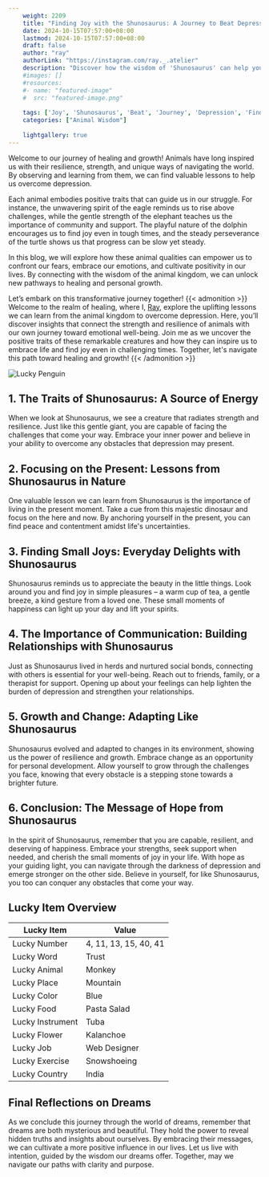 ```yaml
---
    weight: 2209
    title: "Finding Joy with the Shunosaurus: A Journey to Beat Depression"  # Assuming 'title' column exists
    date: 2024-10-15T07:57:00+08:00
    lastmod: 2024-10-15T07:57:00+08:00
    draft: false
    author: "ray"
    authorLink: "https://instagram.com/ray._.atelier"
    description: "Discover how the wisdom of 'Shunosaurus' can help you overcome depression and find joy in your life journey."
    #images: []
    #resources:
    #- name: "featured-image"
    #  src: "featured-image.png"
    
    tags: ['Joy', 'Shunosaurus', 'Beat', 'Journey', 'Depression', 'Finding']
    categories: ["Animal Wisdom"]
    
    lightgallery: true
---
```

    
Welcome to our journey of healing and growth! Animals have long inspired us with their resilience, strength, and unique ways of navigating the world. By observing and learning from them, we can find valuable lessons to help us overcome depression.

Each animal embodies positive traits that can guide us in our struggle. For instance, the unwavering spirit of the eagle reminds us to rise above challenges, while the gentle strength of the elephant teaches us the importance of community and support. The playful nature of the dolphin encourages us to find joy even in tough times, and the steady perseverance of the turtle shows us that progress can be slow yet steady.

In this blog, we will explore how these animal qualities can empower us to confront our fears, embrace our emotions, and cultivate positivity in our lives. By connecting with the wisdom of the animal kingdom, we can unlock new pathways to healing and personal growth.

Let’s embark on this transformative journey together!
{{< admonition >}}
Welcome to the realm of healing, where I, [Ray](https://instagram.com/ray._.atelier), explore the uplifting lessons we can learn from the animal kingdom to overcome depression. Here, you’ll discover insights that connect the strength and resilience of animals with our own journey toward emotional well-being. Join me as we uncover the positive traits of these remarkable creatures and how they can inspire us to embrace life and find joy even in challenging times. Together, let's navigate this path toward healing and growth!
{{< /admonition >}}

![Lucky Penguin](https://cdn.pixabay.com/photo/2024/09/07/02/34/penguins-9028827_1280.jpg "Lucky Penguin")

## 1. The Traits of Shunosaurus: A Source of Energy
When we look at Shunosaurus, we see a creature that radiates strength and resilience. Just like this gentle giant, you are capable of facing the challenges that come your way. Embrace your inner power and believe in your ability to overcome any obstacles that depression may present.

## 2. Focusing on the Present: Lessons from Shunosaurus in Nature
One valuable lesson we can learn from Shunosaurus is the importance of living in the present moment. Take a cue from this majestic dinosaur and focus on the here and now. By anchoring yourself in the present, you can find peace and contentment amidst life's uncertainties.

## 3. Finding Small Joys: Everyday Delights with Shunosaurus
Shunosaurus reminds us to appreciate the beauty in the little things. Look around you and find joy in simple pleasures – a warm cup of tea, a gentle breeze, a kind gesture from a loved one. These small moments of happiness can light up your day and lift your spirits.

## 4. The Importance of Communication: Building Relationships with Shunosaurus
Just as Shunosaurus lived in herds and nurtured social bonds, connecting with others is essential for your well-being. Reach out to friends, family, or a therapist for support. Opening up about your feelings can help lighten the burden of depression and strengthen your relationships.

## 5. Growth and Change: Adapting Like Shunosaurus
Shunosaurus evolved and adapted to changes in its environment, showing us the power of resilience and growth. Embrace change as an opportunity for personal development. Allow yourself to grow through the challenges you face, knowing that every obstacle is a stepping stone towards a brighter future.

## 6. Conclusion: The Message of Hope from Shunosaurus
In the spirit of Shunosaurus, remember that you are capable, resilient, and deserving of happiness. Embrace your strengths, seek support when needed, and cherish the small moments of joy in your life. With hope as your guiding light, you can navigate through the darkness of depression and emerge stronger on the other side. Believe in yourself, for like Shunosaurus, you too can conquer any obstacles that come your way.


## Lucky Item Overview
| Lucky Item          | Value              |
|---------------|--------------------|
| Lucky Number        | 4, 11, 13, 15, 40, 41  |
| Lucky Word          | Trust |
| Lucky Animal        | Monkey |
| Lucky Place         | Mountain     |
| Lucky Color         | Blue     |
| Lucky Food          | Pasta Salad      |
| Lucky Instrument    | Tuba |
| Lucky Flower        | Kalanchoe    |
| Lucky Job           | Web Designer       |
| Lucky Exercise      | Snowshoeing  |
| Lucky Country       | India    |


##  Final Reflections on Dreams

As we conclude this journey through the world of dreams, remember that dreams are both mysterious and beautiful. They hold the power to reveal hidden truths and insights about ourselves. By embracing their messages, we can cultivate a more positive influence in our lives. Let us live with intention, guided by the wisdom our dreams offer. Together, may we navigate our paths with clarity and purpose.

